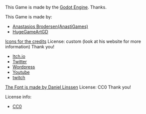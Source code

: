 This Game is made by the [Godot Engine](https://godotengine.org/). Thanks.

This Game is made by:

- [Anastasios Brodersen(AnastiGames)](https://anastigames.itch.io/)
- [HugeGameArtGD](https://hugegameartgd.github.io)

[Icons for the credits](https://stuffbyspencer.itch.io/pixelartlogoassets) License: custom (look at his website for more information) Thank you!
- [Itch.io](https://itch.io)
- [Twitter](https://twitter.com)
- [Wordpress](https://wordpress.com)
- [Youtube](https://youtube.com)
- [twitch](https://twitch.com)

[The Font is made by Daniel Linssen](https://managore.itch.io/m5x7) License: CC0 Thank you!

License info:

- [CC0](https://creativecommons.org/publicdomain/zero/1.0/legalcode)
